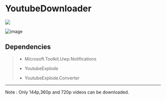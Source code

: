 
# YoutubeDownloader
![](https://img.shields.io/badge/.NET-6.0-blue)

![image](https://user-images.githubusercontent.com/61389047/184647342-3e8840a1-688f-45c7-bd4d-ab5fc9b9dfea.png)


## Dependencies

> - Microsoft.Toolkit.Uwp.Notifications
>   
> - YoutubeExplode
>   
> - YoutubeExplode.Converter
>   

---

Note : Only 144p,360p and 720p videos can be downloaded.


